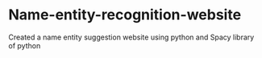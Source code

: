 # Name-entity-recognition-website
Created a name entity suggestion website using python and Spacy library of python
